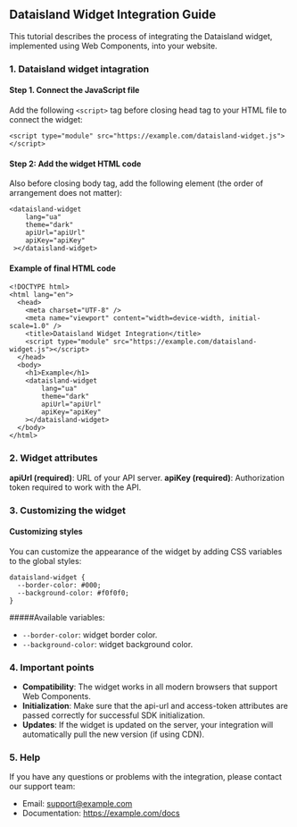 ## Dataisland Widget Integration Guide

This tutorial describes the process of integrating the Dataisland widget, implemented using Web Components, into your website.

### 1. Dataisland widget intagration

#### Step 1. Connect the JavaScript file

Add the following `<script>` tag before closing head tag to your HTML file to connect the widget:

```
<script type="module" src="https://example.com/dataisland-widget.js"></script>
```

#### Step 2: Add the widget HTML code

Also before closing body tag, add the following element (the order of arrangement does not matter):

```
<dataisland-widget
	lang="ua"
	theme="dark"
	apiUrl="apiUrl"
	apiKey="apiKey"
 ></dataisland-widget>
```

#### Example of final HTML code

```
<!DOCTYPE html>
<html lang="en">
  <head>
    <meta charset="UTF-8" />
    <meta name="viewport" content="width=device-width, initial-scale=1.0" />
    <title>Dataisland Widget Integration</title>
    <script type="module" src="https://example.com/dataisland-widget.js"></script>
  </head>
  <body>
    <h1>Example</h1>
  	<dataisland-widget
		lang="ua"
		theme="dark"
		apiUrl="apiUrl"
		apiKey="apiKey"
  	></dataisland-widget>
  </body>
</html>
```

### 2. Widget attributes

**apiUrl (required)**: URL of your API server.
**apiKey (required)**: Authorization token required to work with the API.

### 3. Customizing the widget

#### Customizing styles

You can customize the appearance of the widget by adding CSS variables to the global styles:

```
dataisland-widget {
  --border-color: #000;
  --background-color: #f0f0f0;
}
```

#####Available variables:

- `--border-color`: widget border color.
- `--background-color`: widget background color.

### 4. Important points

- **Compatibility**: The widget works in all modern browsers that support Web Components.
- **Initialization**: Make sure that the api-url and access-token attributes are passed correctly for successful SDK initialization.
- **Updates**: If the widget is updated on the server, your integration will automatically pull the new version (if using CDN).

### 5. Help

If you have any questions or problems with the integration, please contact our support team:

- Email: support@example.com
- Documentation: https://example.com/docs
